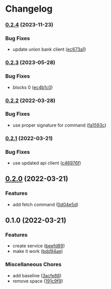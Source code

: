 # Changelog

### [0.2.4](https://www.github.com/glocurrency/union-bank-service/compare/v0.2.3...v0.2.4) (2023-11-23)


### Bug Fixes

* update union bank client ([ec673a1](https://www.github.com/glocurrency/union-bank-service/commit/ec673a1b5c1e39c15d71f8104e7497a192a6b39a))

### [0.2.3](https://www.github.com/glocurrency/union-bank-service/compare/v0.2.2...v0.2.3) (2023-05-28)


### Bug Fixes

* blocks 0 ([ec4b1c0](https://www.github.com/glocurrency/union-bank-service/commit/ec4b1c0fb86b0e84b89ab45c45af62d76711b153))

### [0.2.2](https://www.github.com/glocurrency/union-bank-service/compare/v0.2.1...v0.2.2) (2022-03-28)


### Bug Fixes

* use proper signature for command ([fa1593c](https://www.github.com/glocurrency/union-bank-service/commit/fa1593c29beaa53e441d2da34eaa031a792c908c))

### [0.2.1](https://www.github.com/glocurrency/union-bank-service/compare/v0.2.0...v0.2.1) (2022-03-21)


### Bug Fixes

* use updated api client ([c46976f](https://www.github.com/glocurrency/union-bank-service/commit/c46976faf1830efd88067b20774cf68571e67a50))

## [0.2.0](https://www.github.com/glocurrency/union-bank-service/compare/v0.1.0...v0.2.0) (2022-03-21)


### Features

* add fetch command ([0d04e5d](https://www.github.com/glocurrency/union-bank-service/commit/0d04e5d0d0c22c26fe8e750440ad0c2e59baffd1))

## 0.1.0 (2022-03-21)


### Features

* create service ([beefd89](https://www.github.com/glocurrency/union-bank-service/commit/beefd89d3fdd9fa6f75ca0aebc560afde38e2cd1))
* make it work ([bdd94ae](https://www.github.com/glocurrency/union-bank-service/commit/bdd94ae69a727a3e3300fa8c2a507dc39595e275))


### Miscellaneous Chores

* add baseline ([3acfe88](https://www.github.com/glocurrency/union-bank-service/commit/3acfe88b58130788436e561782604ae27d593016))
* remove space ([191c9f9](https://www.github.com/glocurrency/union-bank-service/commit/191c9f93814e03e3a3bd855c8038da5336790137))
